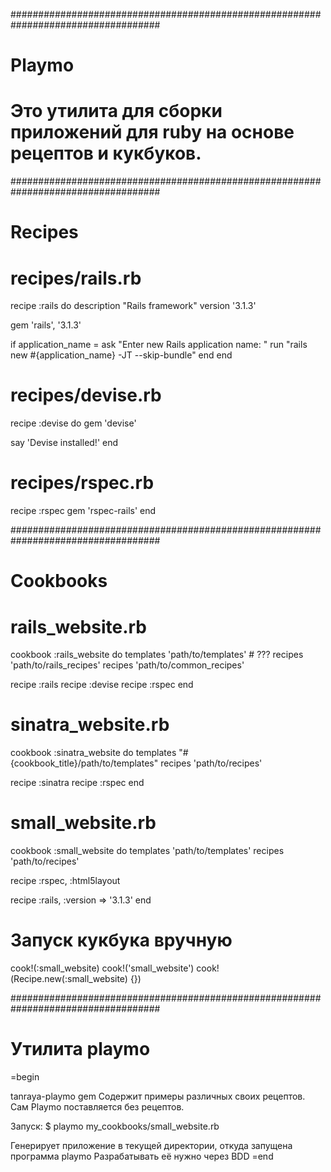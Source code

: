 ###################################################################################
# Playmo
# Это утилита для сборки приложений для ruby на основе рецептов и кукбуков.
###################################################################################
# Recipes

# recipes/rails.rb
recipe :rails do
  description "Rails framework"
  version '3.1.3'
  
  gem 'rails', '3.1.3'

  if application_name = ask "Enter new Rails application name: "
    run "rails new #{application_name} -JT --skip-bundle"
  end
end

# recipes/devise.rb
recipe :devise do
  gem 'devise'

  say 'Devise installed!'
end

# recipes/rspec.rb
recipe :rspec
  gem 'rspec-rails'
end

###################################################################################
# Cookbooks

# rails_website.rb
cookbook :rails_website do
  templates 'path/to/templates' # ???
  recipes 'path/to/rails_recipes'
  recipes 'path/to/common_recipes'

  recipe :rails
  recipe :devise
  recipe :rspec
end

# sinatra_website.rb
cookbook :sinatra_website do
  templates "#{cookbook_title}/path/to/templates"
  recipes 'path/to/recipes'

  recipe :sinatra
  recipe :rspec
end

# small_website.rb
cookbook :small_website do
  templates 'path/to/templates'
  recipes 'path/to/recipes'

  recipe :rspec,
         :html5layout

  recipe :rails, :version => '3.1.3'
end

# Запуск кукбука вручную
cook!(:small_website)
cook!('small_website')
cook!(Recipe.new(:small_website) {})

###################################################################################
# Утилита playmo

=begin

  tanraya-playmo gem
  Содержит примеры различных своих рецептов. Сам Playmo поставляется без рецептов.

  Запуск:
  $ playmo my_cookbooks/small_website.rb

  Генерирует приложение в текущей директории, откуда запущена программа playmo
  Разрабатывать её нужно через BDD
=end
